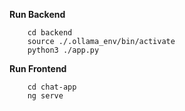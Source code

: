 **Run Backend**
```
    cd backend
    source ./.ollama_env/bin/activate
    python3 ./app.py
```

**Run Frontend**
```
    cd chat-app
    ng serve
```

